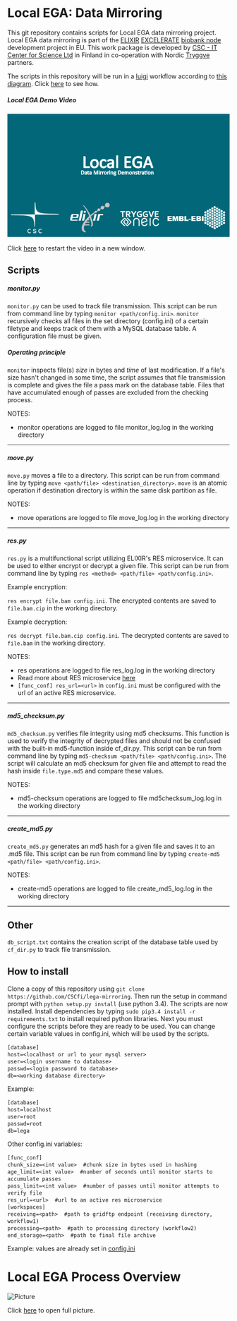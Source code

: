 # Local EGA: Data Mirroring
This git repository contains scripts for Local EGA data mirroring project. Local EGA data mirroring is part of the [ELIXIR](https://www.elixir-europe.org/about-us) [EXCELERATE](https://www.elixir-europe.org/excelerate) [biobank node](http://www.elixir-finland.org/) development project in EU. This work package is developed by [CSC - IT Center for Science Ltd](https://www.csc.fi/csc) in Finland in co-operation with Nordic [Tryggve](https://neic.no/tryggve/) partners.

The scripts in this repository will be run in a [luigi](https://github.com/spotify/luigi) workflow according to [this diagram](https://github.com/CSCfi/lega-mirroring/blob/master/lega_mirroring/workflows/workflow.png). Click [here](https://github.com/CSCfi/lega-mirroring/blob/master/lega_mirroring/workflows/README.md) to see how.

##### Local EGA Demo Video

![Local EGA Demo](https://github.com/CSCfi/lega-mirroring/blob/master/lega_mirroring/workflows/local_ega_demo.gif)

Click [here](https://github.com/CSCfi/lega-mirroring/blob/master/lega_mirroring/workflows/local_ega_demo.gif) to restart the video in a new window.

## Scripts
##### monitor.py
```monitor.py``` can be used to track file transmission.
This script can be run from command line by typing ```monitor <path/config.ini>```. ```monitor``` recursively checks all files
in the set directory (config.ini) of a certain filetype and keeps track of them with a MySQL database table. A configuration file must be given.

##### Operating principle

```monitor``` inspects file(s) *size* in bytes and *time* of last modification. If a file's size hasn't changed in
some time, the script assumes that file transmission is complete and gives the file a pass mark on the database
table. Files that have accumulated enough of passes are excluded from the checking process.

NOTES:
* monitor operations are logged to file monitor_log.log in the working directory
- - - -
##### move.py
```move.py``` moves a file to a directory. This script can be run from command line by typing ```move <path/file> <destination_directory>```.  ```move``` is an atomic operation if destination directory is within the same disk partition as file.

NOTES:
* move operations are logged to file move_log.log in the working directory
- - - -
##### res.py
`res.py` is a multifunctional script utilizing ELIXIR's RES microservice. It can be used to either encrypt or decrypt a given file.
This script can be run from command line by typing `res <method> <path/file> <path/config.ini>`.

Example encryption:

`res encrypt file.bam config.ini`. The encrypted contents are saved to `file.bam.cip` in the working directory.

Example decryption:

`res decrypt file.bam.cip config.ini`. The decrypted contents are saved to `file.bam` in the working directory.

NOTES:
* res operations are logged to file res_log.log in the working directory
* Read more about RES microservice [here](https://github.com/elixir-europe/ega-data-api-v3-res_mvc)
* `[func_conf] res_url=<url>` in `config.ini` must be configured with the url of an active RES microservice.
- - - -
##### md5_checksum.py
```md5_checksum.py``` verifies file integrity using md5 checksums. This function is used to verify the integrity of decrypted
files and should not be confused with the built-in md5-function inside cf_dir.py. This script can be run from command line by
typing ```md5-checksum <path/file> <path/config.ini>```. The script will calculate an md5 checksum for given file and attempt to read the hash inside ```file.type.md5``` and compare these values.

NOTES:
* md5-checksum operations are logged to file md5checksum_log.log in the working directory
- - - -
##### create_md5.py
```create_md5.py``` generates an md5 hash for a given file and saves it to an .md5 file. This script can be run from command line
by typing ```create-md5 <path/file> <path/config.ini>```.

NOTES:
* create-md5 operations are logged to file create_md5_log.log in the working directory
- - - -
## Other

```db_script.txt``` contains the creation script of the database table used by ```cf_dir.py``` to track file transmission.

## How to install
Clone a copy of this repository using ```git clone https://github.com/CSCfi/lega-mirroring```. Then run the setup in command prompt
with ```python setup.py install``` (use python 3.4). The scripts are now installed. Install dependencies by typing `sudo pip3.4 install -r requirements.txt` to install required python libraries. Next you must configure the scripts before they are ready to be used.
You can change certain variable values in config.ini, which will be used by the scripts.

```
[database]
host=<localhost or url to your mysql server>
user=<login username to database>
passwd=<login password to database>
db=<working database directory>
```
Example:
```
[database]
host=localhost
user=root
passwd=root
db=lega
```
Other config.ini variables:
```
[func_conf]
chunk_size=<int value>  #chunk size in bytes used in hashing
age_limit=<int value>  #number of seconds until monitor starts to accumulate passes
pass_limit=<int value>  #number of passes until monitor attempts to verify file
res_url=<url>  #url to an active res microservice
[workspaces]
receiving=<path>  #path to gridftp endpoint (receiving directory, workflow1)
processing=<path>  #path to processing directory (workflow2)
end_storage=<path>  #path to final file archive
```
Example: values are already set in [config.ini](https://github.com/CSCfi/lega-mirroring/blob/master/config.ini)


# Local EGA Process Overview
![Picture](https://github.com/CSCfi/lega-mirroring/blob/master/lega_visualized.png)

Click [here](https://github.com/CSCfi/lega-mirroring/blob/master/lega_visualized.png?raw=true) to open full picture.
